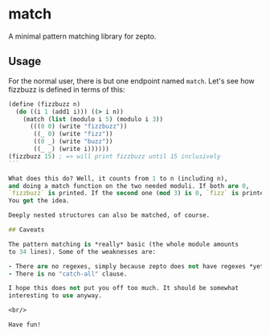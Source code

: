 # match

A minimal pattern matching library for zepto.

## Usage

For the normal user, there is but one endpoint
named `match`. Let's see how fizzbuzz is defined in terms
of this:

````clojure
(define (fizzbuzz n)
  (do ((i 1 (add1 i))) ((> i n))
    (match (list (modulo i 5) (modulo i 3))
      (((0 0) (write "fizzbuzz"))
       ((_ 0) (write "fizz"))
       ((0 _) (write "buzz"))
       ((_ _) (write i))))))
(fizzbuzz 15) ; => will print fizzbuzz until 15 inclusively
```

What does this do? Well, it counts from 1 to n (including n),
and doing a match function on the two needed moduli. If both are 0,
`fizzbuzz` is printed. If the second one (mod 3) is 0, `fizz` is printed...
You get the idea.

Deeply nested structures can also be matched, of course.

## Caveats

The pattern matching is *really* basic (the whole module amounts
to 34 lines). Some of the weaknesses are:

- There are no regexes, simply because zepto does not have regexes *yet*.
- There is no "catch-all" clause.

I hope this does not put you off too much. It should be somewhat
interesting to use anyway.

<br/>

Have fun!
